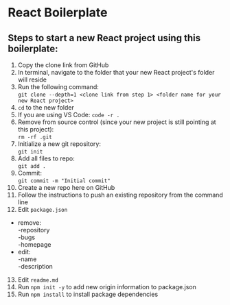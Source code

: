 # React Boilerplate

## Steps to start a new React project using this boilerplate:

1. Copy the clone link from GitHub
2. In terminal, navigate to the folder that your new React project's folder will reside
3. Run the following command:  
   `git clone --depth=1 <clone link from step 1> <folder name for your new React project>`
4. `cd` to the new folder
5. If you are using VS Code: `code -r .`
6. Remove from source control (since your new project is still pointing at this project):  
   `rm -rf .git`
7. Initialize a new git repository:  
   `git init`
8. Add all files to repo:  
   `git add .`
9. Commit:  
   `git commit -m "Initial commit"`
10. Create a new repo here on GitHub
11. Follow the instructions to push an existing repository from the command line
12. Edit `package.json`

- remove:  
  -repository  
  -bugs  
  -homepage
- edit:  
  -name  
  -description

13. Edit `readme.md`
14. Run `npm init -y` to add new origin information to package.json
15. Run `npm install` to install package dependencies
